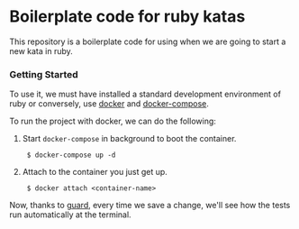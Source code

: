 Boilerplate code for ruby katas
===============================

This repository is a boilerplate code for using when we are going to start a new kata in ruby.

### Getting Started

To use it, we must have installed a standard development environment of ruby or conversely, use [docker](https://docs.docker.com/engine/installation/) and [docker-compose](https://docs.docker.com/compose/install/).

To run the project with docker, we can do the following:

1. Start `docker-compose` in background to boot the container.

        $ docker-compose up -d

2. Attach to the container you just get up.

        $ docker attach <container-name>

Now, thanks to [guard](https://github.com/guard/guard), every time we save a change, we'll see how the tests run automatically at the terminal.
